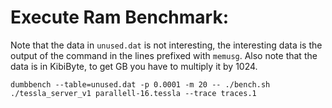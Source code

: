 # Execute Ram Benchmark:

Note that the data in `unused.dat` is not interesting, the interesting data is the output of the command in the lines prefixed with `memusg`.
Also note that the data is in KibiByte, to get GB you have to multiply it by 1024.

    dumbbench --table=unused.dat -p 0.0001 -m 20 -- ./bench.sh ./tessla_server_v1 parallell-16.tessla --trace traces.1
